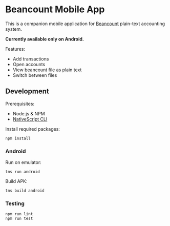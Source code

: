 # Beancount Mobile App

This is a companion mobile application for [Beancount](http://furius.ca/beancount/) plain-text accounting system.

**Currently available only on Android.**

Features:

* Add transactions
* Open accounts
* View beancount file as plain text
* Switch between files

## Development

Prerequisites:

* Node.js & NPM
* [NativeScript CLI](https://docs.nativescript.org/angular/start/quick-setup#step-2-install-the-nativescript-cli)

Install required packages:

```
npm install
```

### Android

Run on emulator:

```
tns run android
```

Build APK:

```
tns build android
```

### Testing

```
npm run lint
npm run test
```
